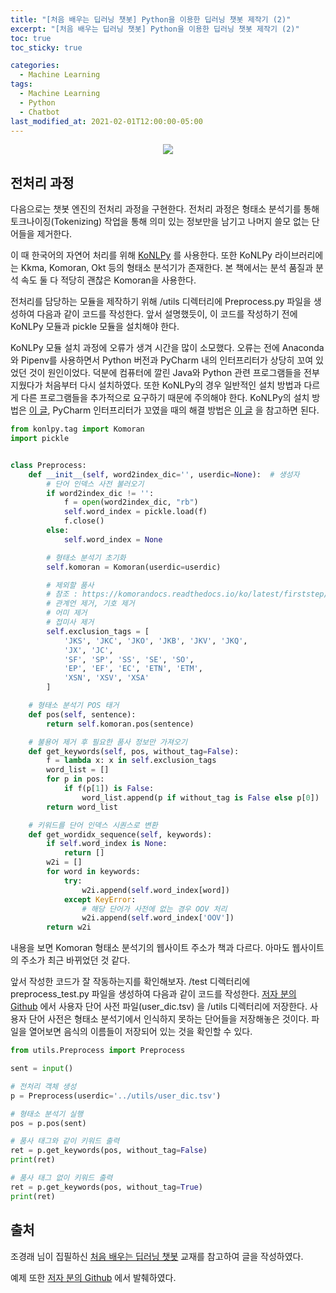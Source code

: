 ```yaml
---
title: "[처음 배우는 딥러닝 챗봇] Python을 이용한 딥러닝 챗봇 제작기 (2)"
excerpt: "[처음 배우는 딥러닝 챗봇] Python을 이용한 딥러닝 챗봇 제작기 (2)"
toc: true
toc_sticky: true

categories:
  - Machine Learning
tags:
  - Machine Learning
  - Python
  - Chatbot
last_modified_at: 2021-02-01T12:00:00-05:00
---
```


<center><img src="https://www.hanbit.co.kr/data/books/B7030488815_l.jpg"></center>

## 전처리 과정

다음으로는 챗봇 엔진의 전처리 과정을 구현한다. 전처리 과정은 형태소 분석기를 통해 토크나이징(Tokenizing) 작업을 통해 의미 있는 정보만을 남기고 나머지 쓸모 없는 단어들을 제거한다.

이 때 한국어의 자연어 처리를 위해 [KoNLPy](https://konlpy-ko.readthedocs.io/ko/v0.5.2/) 를 사용한다. 또한 KoNLPy 라이브러리에는 Kkma, Komoran, Okt 등의 형태소 분석기가 존재한다. 본 책에서는 분석 품질과 분석 속도 둘 다 적당히 괜찮은 Komoran을 사용한다.

전처리를 담당하는 모듈을 제작하기 위해 /utils 디렉터리에 Preprocess.py 파일을 생성하여 다음과 같이 코드를 작성한다. 앞서 설명했듯이, 이 코드를 작성하기 전에 KoNLPy 모듈과 pickle 모듈을 설치해야 한다.

KoNLPy 모듈 설치 과정에 오류가 생겨 시간을 많이 소모했다. 오류는 전에 Anaconda와 Pipenv를 사용하면서 Python 버전과 PyCharm 내의 인터프리터가 상당히 꼬여 있었던 것이 원인이었다. 덕분에 컴퓨터에 깔린 Java와 Python 관련 프로그램들을 전부 지웠다가 처음부터 다시 설치하였다. 또한 KoNLPy의 경우 일반적인 설치 방법과 다르게 다른 프로그램들을 추가적으로 요구하기 때문에 주의해야 한다. KoNLPy의 설치 방법은 [이 글](https://blog.naver.com/kiddwannabe/221795961189), PyCharm 인터프리터가 꼬였을 때의 해결 방법은 [이 글](http://cbjsena.blogspot.com/2019/01/blog-post.html) 을 참고하면 된다.

```python
from konlpy.tag import Komoran
import pickle


class Preprocess:
    def __init__(self, word2index_dic='', userdic=None):  # 생성자
        # 단어 인덱스 사전 불러오기
        if word2index_dic != '':
            f = open(word2index_dic, "rb")
            self.word_index = pickle.load(f)
            f.close()
        else:
            self.word_index = None

        # 형태소 분석기 초기화
        self.komoran = Komoran(userdic=userdic)

        # 제외할 품사
        # 참조 : https://komorandocs.readthedocs.io/ko/latest/firststep/postypes.html
        # 관계언 제거, 기호 제거
        # 어미 제거
        # 접미사 제거
        self.exclusion_tags = [
            'JKS', 'JKC', 'JKO', 'JKB', 'JKV', 'JKQ',
            'JX', 'JC',
            'SF', 'SP', 'SS', 'SE', 'SO',
            'EP', 'EF', 'EC', 'ETN', 'ETM',
            'XSN', 'XSV', 'XSA'
        ]

    # 형태소 분석기 POS 태거
    def pos(self, sentence):
        return self.komoran.pos(sentence)

    # 불용어 제거 후 필요한 품사 정보만 가져오기
    def get_keywords(self, pos, without_tag=False):
        f = lambda x: x in self.exclusion_tags
        word_list = []
        for p in pos:
            if f(p[1]) is False:
                word_list.append(p if without_tag is False else p[0])
        return word_list

    # 키워드를 단어 인덱스 시퀀스로 변환
    def get_wordidx_sequence(self, keywords):
        if self.word_index is None:
            return []
        w2i = []
        for word in keywords:
            try:
                w2i.append(self.word_index[word])
            except KeyError:
                # 해당 단어가 사전에 없는 경우 OOV 처리
                w2i.append(self.word_index['OOV'])
        return w2i

```

내용을 보면 Komoran 형태소 분석기의 웹사이트 주소가 책과 다르다. 아마도 웹사이트의 주소가 최근 바뀌었던 것 같다.

앞서 작성한 코드가 잘 작동하는지를 확인해보자. /test 디렉터리에 preprocess_test.py 파일을 생성하여 다음과 같이 코드를 작성한다. [저자 분의 Github](https://github.com/keiraydev/chatbot) 에서 사용자 단어 사전 파일(user_dic.tsv) 을 /utils 디렉터리에 저장한다. 사용자 단어 사전은 형태소 분석기에서 인식하지 못하는 단어들을 저장해놓은 것이다. 파일을 열어보면 음식의 이름들이 저장되어 있는 것을 확인할 수 있다.

```python
from utils.Preprocess import Preprocess

sent = input()

# 전처리 객체 생성
p = Preprocess(userdic='../utils/user_dic.tsv')

# 형태소 분석기 실행
pos = p.pos(sent)

# 품사 태그와 같이 키워드 출력
ret = p.get_keywords(pos, without_tag=False)
print(ret)

# 품사 태그 없이 키워드 출력
ret = p.get_keywords(pos, without_tag=True)
print(ret)

```

## 출처

조경래 님이 집필하신 [처음 배우는 딥러닝 챗봇](https://www.hanbit.co.kr/store/books/look.php?p_code=B7030488815) 교재를 참고하여 글을 작성하였다.

예제 또한 [저자 분의 Github](https://github.com/keiraydev/chatbot) 에서 발췌하였다.
